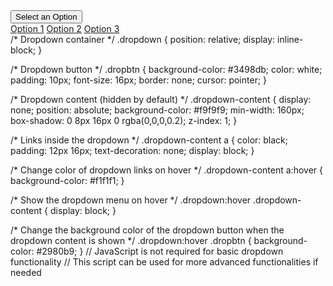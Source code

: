 <!DOCTYPE html>
<html lang="en">
<head>
  <meta charset="UTF-8">
  <meta name="viewport" content="width=device-width, initial-scale=1.0">
  <title>Custom Dropdown Select Menu</title>
  <link rel="stylesheet" href="styles.css">
</head>
<body>
  <div class="dropdown">
    <button class="dropbtn">Select an Option</button>
    <div class="dropdown-content">
      <a href="#">Option 1</a>
      <a href="#">Option 2</a>
      <a href="#">Option 3</a>
    </div>
  </div>

  <script src="script.js"></script>
</body>
</html>
/* Dropdown container */
.dropdown {
  position: relative;
  display: inline-block;
}

/* Dropdown button */
.dropbtn {
  background-color: #3498db;
  color: white;
  padding: 10px;
  font-size: 16px;
  border: none;
  cursor: pointer;
}

/* Dropdown content (hidden by default) */
.dropdown-content {
  display: none;
  position: absolute;
  background-color: #f9f9f9;
  min-width: 160px;
  box-shadow: 0 8px 16px 0 rgba(0,0,0,0.2);
  z-index: 1;
}

/* Links inside the dropdown */
.dropdown-content a {
  color: black;
  padding: 12px 16px;
  text-decoration: none;
  display: block;
}

/* Change color of dropdown links on hover */
.dropdown-content a:hover {
  background-color: #f1f1f1;
}

/* Show the dropdown menu on hover */
.dropdown:hover .dropdown-content {
  display: block;
}

/* Change the background color of the dropdown button when the dropdown content is shown */
.dropdown:hover .dropbtn {
  background-color: #2980b9;
}
// JavaScript is not required for basic dropdown functionality
// This script can be used for more advanced functionalities if needed
